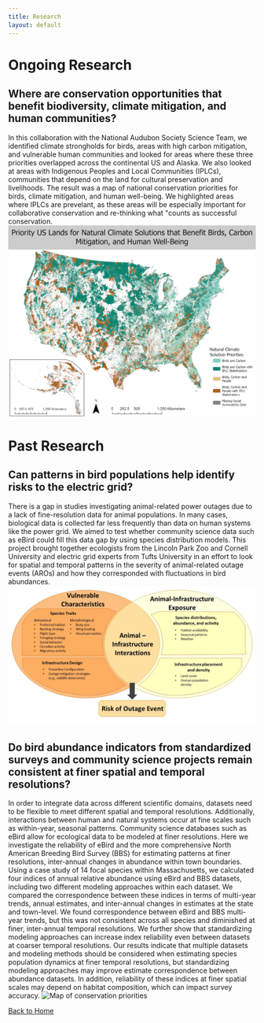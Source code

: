 ```yaml
---
title: Research
layout: default
---
```


# Ongoing Research
## Where are conservation opportunities that benefit biodiversity, climate mitigation, and human communities?
In this collaboration with the National Audubon Society Science Team, we identified climate strongholds for birds, areas with high carbon mitigation, and vulnerable human communities and looked for areas where these three priorities overlapped across the continental US and Alaska. We also looked at areas with Indigenous Peoples and Local Communities (IPLCs), communities that depend on the land for cultural preservation and livelihoods. The result was a map of national conservation priorities for birds, climate mitigation, and human well-being. We highlighted areas where IPLCs are prevelant, as these areas will be especially important for collaborative conservation and re-thinking what "counts as successful conservation. 
![Map of conservation priorities](images/current_research/NCS.png
"Priority areas for conservation across the United States that benefit birds, climate mitigation, and human well-being.")


# Past Research
## Can patterns in bird populations help identify risks to the electric grid?
There is a gap in studies investigating animal-related power outages due to a lack of fine-resolution data for animal populations. In many cases, biological data is collected far less frequently than data on human systems like the power grid. We aimed to test whether community science data such as eBird could fill this data gap by using species distribution models. This project brought together ecologists from the Lincoln Park Zoo and Cornell University and electric grid experts from Tufts University in an effort to look for spatial and temporal patterns in the severity of animal-related outage events (AROs) and how they corresponded with fluctuations in bird abundances.
![Map of conservation priorities](images/past_research/AROs1.png
"A diagram describing the relationship between bird populations and electrical infrastructure. The spatial and temporal overlap between vulnerable bird species and infrastructure increases the risk of an animal-related power outage occurring.")


## Do bird abundance indicators from standardized surveys and community science projects remain consistent at finer spatial and temporal resolutions?
In order to integrate data across different scientific domains, datasets need to be flexible to meet different spatial and temporal resolutions. Additionally, interactions between human and natural systems occur at fine scales such as within-year, seasonal patterns. Community science databases such as eBird allow for ecological data to be modeled at finer resolutions. Here we investigate the reliability of eBird and the more comprehensive North American Breeding Bird Survey (BBS) for estimating patterns at finer resolutions, inter-annual changes in abundance within town boundaries. Using a case study of 14 focal species within Massachusetts, we calculated four indices of annual relative abundance using eBird and BBS datasets, including two different modeling approaches within each dataset. We compared the correspondence between these indices in terms of multi-year trends, annual estimates, and inter-annual changes in estimates at the state and town-level. We found correspondence between eBird and BBS multi-year trends, but this was not consistent across all species and diminished at finer, inter-annual temporal resolutions. We further show that standardizing modeling approaches can increase index reliability even between datasets at coarser temporal resolutions. Our results indicate that multiple datasets and modeling methods should be considered when estimating species population dynamics at finer temporal resolutions, but standardizing modeling approaches may improve estimate correspondence between abundance datasets. In addition, reliability of these indices at finer spatial scales may depend on habitat composition, which can impact survey accuracy.
![Map of conservation priorities](images/past_research/eBird.png
"Comparing the consistency (correlation) between eBird and Breeding Bird Survey relative abundance estimates at different scales.")

[Back to Home](https://meilingfeng.github.io/)
